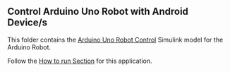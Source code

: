 ## Control Arduino Uno Robot with Android Device/s
This folder contains the [Arduino Uno Robot Control](https://github.com/AqeelJar/Android-Arduino_Face_Detection_Robot/blob/main/Arduino%20Uno%20Robot%20Control/ContolArduinoRobot.slx) Simulink model for the Arduino Robot.

Follow the [How to run Section](https://github.com/AqeelJar/Android-Arduino_Face_Detection_Robot#arduino-uno-controller-controlarduinorobotslx) for this application.
